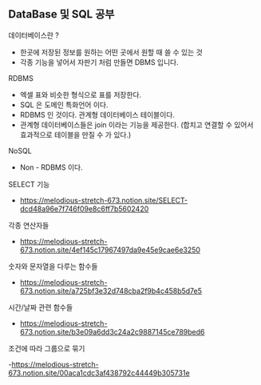 <h2> DataBase 및 SQL 공부 </h2>


데이터베이스란 ?
- 한곳에 저장된 정보를 원하는 어떤 곳에서 원할 때 쓸 수 있는 것 
- 각종 기능을 넣어서 자판기 처럼 만들면 DBMS 입니다. 

RDBMS
- 엑셀 표와 비슷한 형식으로 표를 저장한다. 
- SQL 은 도메인 특화언어 이다. 
- RDBMS 인 것이다. 관계형 데이터베이스 테이블이다. 
- 관계형 데이터베이스들은 join 이라는 기능을 제공한다. (합치고 연결할 수 있어서 효과적으로 테이블을 만질 수 가 있다.)


NoSQL 
- Non - RDBMS 이다. 


SELECT 기능

- https://melodious-stretch-673.notion.site/SELECT-dcd48a96e7f746f09e8c6ff7b5602420

각종 연산자들

- https://melodious-stretch-673.notion.site/4ef145c17967497da9e45e9cae6e3250

숫자와 문자열을 다루는 함수들

- https://melodious-stretch-673.notion.site/a725bf3e32d748cba2f9b4c458b5d7e5

시간/날짜 관련 함수들

- https://melodious-stretch-673.notion.site/b3e09a6dd3c24a2c9887145ce789bed6

조건에 따라 그룹으로 묶기

-https://melodious-stretch-673.notion.site/00aca1cdc3af438792c44449b305731e


